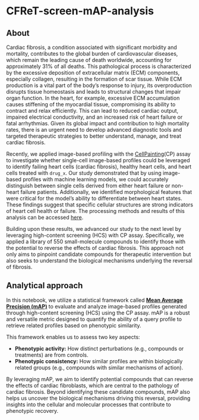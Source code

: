 # CFReT-screen-mAP-analysis

## About

Cardiac fibrosis, a condition associated with significant morbidity and mortality, contributes to the global burden of cardiovascular diseases, which remain the leading cause of death worldwide, accounting for approximately 31% of all deaths.
This pathological process is characterized by the excessive deposition of extracellular matrix (ECM) components, especially collagen, resulting in the formation of scar tissue.
While ECM production is a vital part of the body’s response to injury, its overproduction disrupts tissue homeostasis and leads to structural changes that impair organ function.
In the heart, for example, excessive ECM accumulation causes stiffening of the myocardial tissue, compromising its ability to contract and relax efficiently.
This can lead to reduced cardiac output, impaired electrical conductivity, and an increased risk of heart failure or fatal arrhythmias.
Given its global impact and contribution to high mortality rates, there is an urgent need to develop advanced diagnostic tools and targeted therapeutic strategies to better understand, manage, and treat cardiac fibrosis.

Recently, we applied image-based profiling with the [CellPainting](https://www.nature.com/articles/nprot.2016.105)(CP) assay to investigate whether single-cell image-based profiles could be leveraged to identify failing heart cells (cardiac fibrosis), healthy heart cells, and heart cells treated with `drug_x`.
Our study demonstrated that by using image-based profiles with machine learning models, we could accurately distinguish between single cells derived from either heart failure or non-heart failure patients.
Additionally, we identified morphological features that were critical for the model’s ability to differentiate between heart states.
These findings suggest that specific cellular structures are strong indicators of heart cell health or failure.
The processing methods and results of this analysis can be accessed [here](https://github.com/WayScience/cellpainting_predicts_cardiac_fibrosis).

Building upon these results, we advanced our study to the next level by leveraging high-content screening (HCS) with CP assay. 
Specifically, we applied a library of 550 small-molecule compounds to identify those with the potential to reverse the effects of cardiac fibrosis.
This approach not only aims to pinpoint candidate compounds for therapeutic intervention but also seeks to understand the biological mechanisms underlying the reversal of fibrosis.

## Analytical approach

In this notebook, we utilize a statistical framework called [**Mean Average Precision (mAP)**](https://pmc.ncbi.nlm.nih.gov/articles/PMC11014546/) to evaluate and analyze image-based profiles generated through high-content screening (HCS) using the CP assay.
mAP is a robust and versatile metric designed to quantify the ability of a query profile to retrieve related profiles based on phenotypic similarity.

This framework enables us to assess two key aspects:

- **Phenotypic activity:** How distinct perturbations (e.g., compounds or treatments) are from controls.
- **Phenotypic consistency:** How similar profiles are within biologically related groups (e.g., compounds with similar mechanisms of action).

By leveraging mAP, we aim to identify potential compounds that can reverse the effects of cardiac fibroblasts, which are central to the pathology of cardiac fibrosis.
Beyond identifying these candidate compounds, mAP also helps us uncover the biological mechanisms driving this reversal, providing insights into the cellular and molecular processes that contribute to phenotypic recovery.
